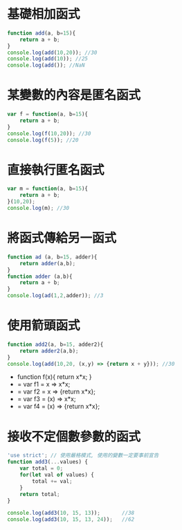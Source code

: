 基礎相加函式
==
```javascript
function add(a, b=15){
    return a + b;
}
console.log(add(10,20)); //30
console.log(add(10)); //25
console.log(add()); //NaN
```

某變數的內容是匿名函式
==
```javascript
var f = function(a, b=15){
    return a + b;
}
console.log(f(10,20)); //30
console.log(f(5)); //20
```

直接執行匿名函式
==
```javascript
var m = function(a, b=15){
    return a + b;
}(10,20);
console.log(m); //30
```

將函式傳給另一函式
==
```javascript
function ad (a, b=15, adder){
    return adder(a,b);
}
function adder (a,b){
    return a + b;
}
console.log(ad(1,2,adder)); //3
```

使用箭頭函式
==
```javascript
function add2(a, b=15, adder2){
    return adder2(a,b);
}
console.log(add(10,20, (x,y) => {return x + y})); //30
```
* function f(x){ return x*x; }
* = var f1 = x => x*x;
* = var f2 = x => {return x*x};
* = var f3 = (x) => x*x;
* = var f4 = (x) => {return x*x};

接收不定個數參數的函式
==
```javascript
'use strict'; // 使用嚴格模式, 使用的變數一定要事前宣告
function add3(...values) {
    var total = 0;
    for(let val of values) {
        total += val;
    }
    return total;
}

console.log(add3(10, 15, 13));       //38
console.log(add3(10, 15, 13, 24));   //62
```